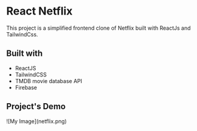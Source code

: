 <h1>React Netflix </h1>
<p>This project is a simplified frontend clone of Netflix built with ReactJs and TailwindCss.</P>

<h2>Built with</h2>
<ul>
<li>ReactJS</li>
<li>TailwindCSS</li>
<li>TMDB movie database API</li>
<li>Firebase</li>
</ul>
<h2>Project's Demo</h2>
![My Image](netflix.png)


